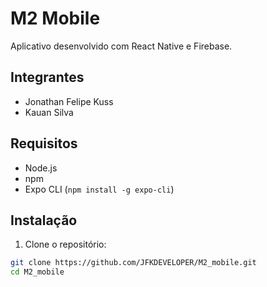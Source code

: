 # M2 Mobile

Aplicativo desenvolvido com React Native e Firebase.

## Integrantes

- Jonathan Felipe Kuss  
- Kauan Silva

## Requisitos

- Node.js
- npm
- Expo CLI (`npm install -g expo-cli`)

## Instalação

1. Clone o repositório:

```bash
git clone https://github.com/JFKDEVELOPER/M2_mobile.git
cd M2_mobile
